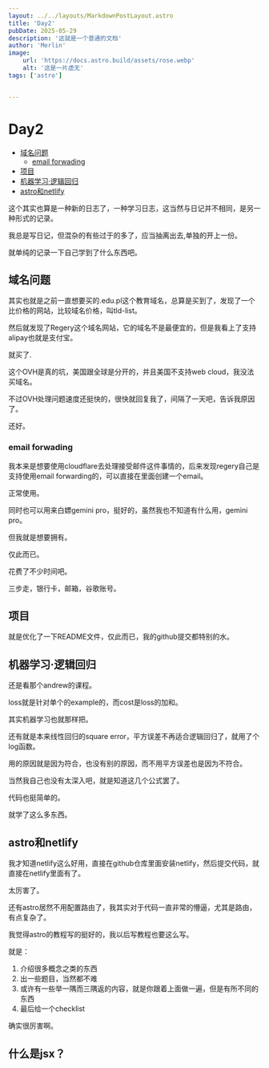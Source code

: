 ```yaml
---
layout: ../../layouts/MarkdownPostLayout.astro
title: 'Day2'
pubDate: 2025-05-29
description: '这就是一个普通的文档'
author: 'Merlin'
image:
    url: 'https://docs.astro.build/assets/rose.webp'
    alt: '这是一片虚无'
tags: ['astro']


---
```


# Day2

<!-- vim-markdown-toc GFM -->

* [域名问题](#域名问题)
    * [email forwading](#email-forwading)
* [项目](#项目)
* [机器学习·逻辑回归](#机器学习逻辑回归)
* [astro和netlify](#astro和netlify)

<!-- vim-markdown-toc -->

这个其实也算是一种新的日志了，一种学习日志，这当然与日记并不相同，是另一种形式的记录。

我总是写日记，但混杂的有些过于的多了，应当抽离出去,单独的开上一份。

就单纯的记录一下自己学到了什么东西吧。

## 域名问题

其实也就是之前一直想要买的.edu.pl这个教育域名，总算是买到了，发现了一个比价格的网站，比较域名价格，叫tld-list。

然后就发现了Regery这个域名网站，它的域名不是最便宜的，但是我看上了支持alipay也就是支付宝。

就买了.

这个OVH是真的坑，美国跟全球是分开的，并且美国不支持web cloud，我没法买域名。

不过OVH处理问题速度还挺快的，很快就回复我了，间隔了一天吧，告诉我原因了。

还好。

### email forwading

我本来是想要使用cloudflare去处理接受邮件这件事情的，后来发现regery自己是支持使用email forwarding的，可以直接在里面创建一个email。

正常使用。

同时也可以用来白嫖gemini pro，挺好的，虽然我也不知道有什么用，gemini pro。

但我就是想要拥有。

仅此而已。

花费了不少时间吧。

三步走，银行卡，邮箱，谷歌账号。

## 项目

就是优化了一下README文件，仅此而已，我的github提交都特别的水。

## 机器学习·逻辑回归

还是看那个andrew的课程。

loss就是针对单个的example的，而cost是loss的加和。

其实机器学习也就那样把。

还有就是本来线性回归的square error，平方误差不再适合逻辑回归了，就用了个log函数。

用的原因就是因为符合，也没有别的原因，而不用平方误差也是因为不符合。

当然我自己也没有太深入吧，就是知道这几个公式罢了。

代码也挺简单的。

就学了这么多东西。

## astro和netlify

我才知道netlify这么好用，直接在github仓库里面安装netlify，然后提交代码，就直接在netlify里面有了。

太厉害了。

还有astro居然不用配置路由了，我其实对于代码一直非常的懵逼，尤其是路由，有点复杂了。

我觉得astro的教程写的挺好的，我以后写教程也要这么写。

就是：

1. 介绍很多概念之类的东西
2. 出一些题目，当然都不难
3. 或许有一些举一隅而三隅返的内容，就是你跟着上面做一遍，但是有所不同的东西
4. 最后给一个checklist

确实很厉害啊。

## 什么是jsx？


